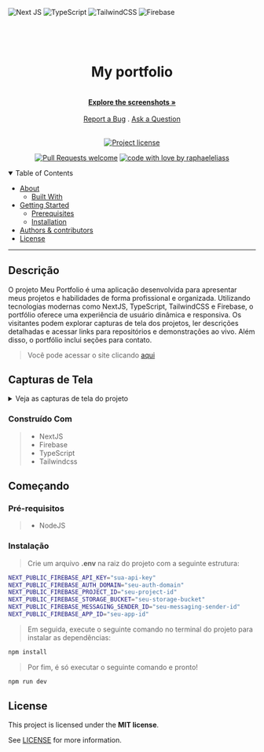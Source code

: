 ![Next JS](https://img.shields.io/badge/Next-black?style=for-the-badge&logo=next.js&logoColor=white) ![TypeScript](https://img.shields.io/badge/typescript-%23007ACC.svg?style=for-the-badge&logo=typescript&logoColor=white) ![TailwindCSS](https://img.shields.io/badge/tailwindcss-%2338B2AC.svg?style=for-the-badge&logo=tailwind-css&logoColor=white) ![Firebase](https://img.shields.io/badge/firebase-a08021?style=for-the-badge&logo=firebase&logoColor=ffcd34)

<div align="center" style='margin-top:6rem;'>

# My portfolio

  <br />
  <a href="#about"><strong>Explore the screenshots »</strong></a>
  <br />
  <br />
  <a href="https://github.com/raphaeleliass/Meu-Portfolio/issues">Report a Bug</a>
  .
  <a href="https://github.com/raphaeleliass/Meu-Portfolio/issues">Ask a Question</a>
</div>

<div align="center">
<br />

[![Project license](https://img.shields.io/github/license/raphaeleliass/Meu-Portfolio.svg?style=flat-square)](LICENSE)

[![Pull Requests welcome](https://img.shields.io/badge/PRs-welcome-ff69b4.svg?style=flat-square)](https://github.com/raphaeleliass/Meu-Portfolio/issues)
[![code with love by raphaeleliass](https://img.shields.io/badge/%3C%2F%3E%20with%20%E2%99%A5%20by-raphaeleliass-ff1414.svg?style=flat-square)](https://github.com/raphaeleliass)

</div>

<details open="open">
<summary>Table of Contents</summary>

- [About](#about)
  - [Built With](#built-with)
- [Getting Started](#getting-started)
  - [Prerequisites](#prerequisites)
  - [Installation](#installation)
- [Authors & contributors](#authors--contributors)
- [License](#license)

</details>

---

## Descrição

O projeto Meu Portfolio é uma aplicação desenvolvida para apresentar meus projetos e habilidades de forma profissional e organizada. Utilizando tecnologias modernas como NextJS, TypeScript, TailwindCSS e Firebase, o portfólio oferece uma experiência de usuário dinâmica e responsiva. Os visitantes podem explorar capturas de tela dos projetos, ler descrições detalhadas e acessar links para repositórios e demonstrações ao vivo. Além disso, o portfólio inclui seções para contato.

> Você pode acessar o site clicando [aqui](https://raphaelelias.tech)

## Capturas de Tela

<details>
<summary>Veja as capturas de tela do projeto</summary>

<br>

<div align='center'>

### Desktop

  <img src="./src/assets/preview/desktop-preview.png" title="Home Page" width="100%">

### Mobile

  <img src="./src/assets/preview/mobile-preview.png" title="Home Page" width="50%">
</div>

</details>

### Construído Com

> - NextJS
> - Firebase
> - TypeScript
> - Tailwindcss

## Começando

### Pré-requisitos

> - NodeJS

### Instalação

> Crie um arquivo <strong>.env</strong> na raiz do projeto com a seguinte estrutura:

```bash
NEXT_PUBLIC_FIREBASE_API_KEY="sua-api-key"
NEXT_PUBLIC_FIREBASE_AUTH_DOMAIN="seu-auth-domain"
NEXT_PUBLIC_FIREBASE_PROJECT_ID="seu-project-id"
NEXT_PUBLIC_FIREBASE_STORAGE_BUCKET="seu-storage-bucket"
NEXT_PUBLIC_FIREBASE_MESSAGING_SENDER_ID="seu-messaging-sender-id"
NEXT_PUBLIC_FIREBASE_APP_ID="seu-app-id"

```

> Em seguida, execute o seguinte comando no terminal do projeto para instalar as dependências:

```bash
npm install
```

> Por fim, é só executar o seguinte comando e pronto!

```bash
npm run dev
```

## License

This project is licensed under the **MIT license**.

See [LICENSE](LICENSE) for more information.
